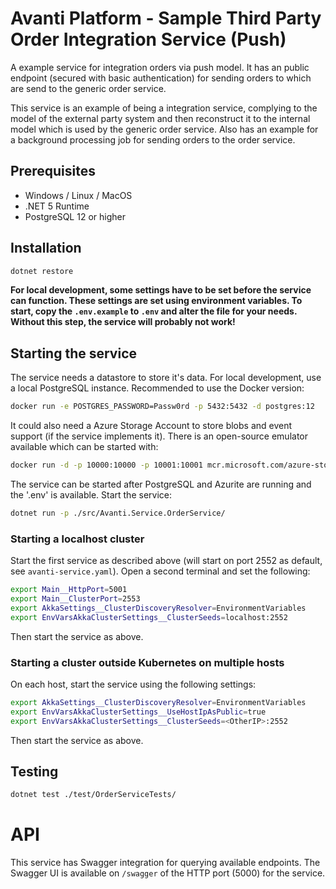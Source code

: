 # Avanti Platform - Sample Third Party Order Integration Service (Push)

A example service for integration orders via push model. It has an public endpoint (secured with basic authentication) for sending orders to which are send to the generic order service.

This service is an example of being a integration service, complying to the model of the external party system and then reconstruct it to the internal model which is used by the generic order service. Also has an example for a background processing job for sending orders to the order service.

## Prerequisites

- Windows / Linux / MacOS
- .NET 5 Runtime
- PostgreSQL 12 or higher

## Installation

```bash
dotnet restore
```

**For local development, some settings have to be set before the service can function. These settings are set using
environment variables. To start, copy the `.env.example` to `.env` and alter the file for your needs. Without this
step, the service will probably not work!**

## Starting the service

The service needs a datastore to store it's data. For local development, use a local PostgreSQL instance. Recommended to use the Docker version:

```bash
docker run -e POSTGRES_PASSWORD=Passw0rd -p 5432:5432 -d postgres:12
```

It could also need a Azure Storage Account to store blobs and event support (if the service implements it). There is an open-source emulator available which can be started with:

```bash
docker run -d -p 10000:10000 -p 10001:10001 mcr.microsoft.com/azure-storage/azurite
```

The service can be started after PostgreSQL and Azurite are running and the '.env' is available. Start the service:

```bash
dotnet run -p ./src/Avanti.Service.OrderService/
```

### Starting a localhost cluster

Start the first service as described above (will start on port 2552 as default, see `avanti-service.yaml`). Open a second terminal and set the following:

```bash
export Main__HttpPort=5001
export Main__ClusterPort=2553
export AkkaSettings__ClusterDiscoveryResolver=EnvironmentVariables
export EnvVarsAkkaClusterSettings__ClusterSeeds=localhost:2552
```

Then start the service as above.

### Starting a cluster outside Kubernetes on multiple hosts

On each host, start the service using the following settings:

```bash
export AkkaSettings__ClusterDiscoveryResolver=EnvironmentVariables
export EnvVarsAkkaClusterSettings__UseHostIpAsPublic=true
export EnvVarsAkkaClusterSettings__ClusterSeeds=<OtherIP>:2552
```

Then start the service as above.

## Testing

```bash
dotnet test ./test/OrderServiceTests/
```

# API

This service has Swagger integration for querying available endpoints. The Swagger UI is available on `/swagger` of the HTTP port (5000) for the service.
